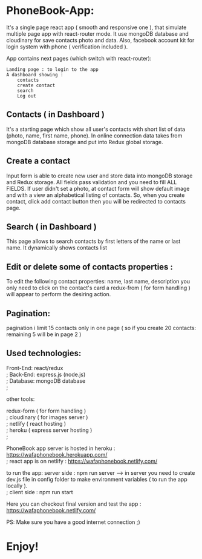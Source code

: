 # PhoneBook-App:

It's a single page react app ( smooth and responsive one ), that simulate multiple page app with react-router mode. It use mongoDB database and cloudinary for save contacts photo and data. Also, facebook account kit for login system with phone ( verification included ).

App contains next pages (which switch with react-router):

    Landing page : to login to the app
    A dashboard showing :
        contacts
        create contact    
        search
        Log out

## Contacts ( in Dashboard )

It's a starting page which show all user's contacts with short list of data (photo, name, first name, phone). In online connection data takes from mongoDB database storage and put into Redux global storage.

## Create a contact

Input form is able to create new user and store data into mongoDB storage and Redux storage. All fields pass validation and you need to fill ALL FIELDS. If user didn't set a photo, at contact form will show default image and with a view an alphabetical listing of contacts.
So, when you create contact, click add contact button then you will be redirected to contacts page.


## Search ( in Dashboard )

This page allows to search contacts by first letters of the name or last name. It dynamically shows contacts list


## Edit or delete some of contacts properties :

To edit the following contact properties: name, last name, description you only need to click on the contact's card a redux-from ( for form handling ) will appear to perform the desiring action.

## Pagination:

pagination i limit 15 contacts only in one page ( so if you create 20 contacts:  remaining 5 will be in page 2 )


## Used technologies:

Front-End: react/redux <br/>;
Back-End: express.js (node.js) <br/>;
Database: mongoDB database <br/>;

other tools:

redux-form ( for form handling ) <br/>;
cloudinary ( for images server ) <br/>;
netlify ( react hosting ) <br/>;
heroku ( express server hosting ) <br/>;

PhoneBook app server is hosted in heroku : https://wafaphonebook.herokuapp.com/ <br/>;
react app is on netlify : https://wafaphonebook.netlify.com/


to run the app: server side : npm run server --> in server you need to create dev.js file in config folder to make environment variables ( to run the app locally ). <br/>;
        client side : npm run start


Here you can checkout final version and test the app : https://wafaphonebook.netlify.com/

PS: Make sure you have a good internet connection ;) 

# Enjoy!
